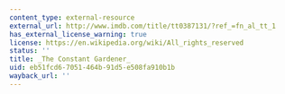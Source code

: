 ```yaml
---
content_type: external-resource
external_url: http://www.imdb.com/title/tt0387131/?ref_=fn_al_tt_1
has_external_license_warning: true
license: https://en.wikipedia.org/wiki/All_rights_reserved
status: ''
title: _The Constant Gardener_
uid: eb51fcd6-7051-464b-91d5-e508fa910b1b
wayback_url: ''
---
```

